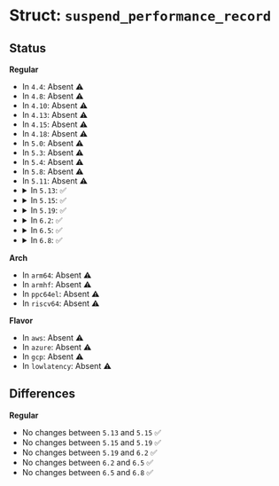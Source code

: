 # Struct: <code>suspend_performance_record</code>

## Status
<b>Regular</b>
<ul>
<li>
In <code>4.4</code>: Absent ⚠️
</li>
<li>
In <code>4.8</code>: Absent ⚠️
</li>
<li>
In <code>4.10</code>: Absent ⚠️
</li>
<li>
In <code>4.13</code>: Absent ⚠️
</li>
<li>
In <code>4.15</code>: Absent ⚠️
</li>
<li>
In <code>4.18</code>: Absent ⚠️
</li>
<li>
In <code>5.0</code>: Absent ⚠️
</li>
<li>
In <code>5.3</code>: Absent ⚠️
</li>
<li>
In <code>5.4</code>: Absent ⚠️
</li>
<li>
In <code>5.8</code>: Absent ⚠️
</li>
<li>
In <code>5.11</code>: Absent ⚠️
</li>
<li>
<details>
<summary>In <code>5.13</code>: ✅</summary>

```c
struct suspend_performance_record {
    struct fpdt_record_header header;
    u64 suspend_start;
    u64 suspend_end;
};
```
</details>
</li>
<li>
<details>
<summary>In <code>5.15</code>: ✅</summary>

```c
struct suspend_performance_record {
    struct fpdt_record_header header;
    u64 suspend_start;
    u64 suspend_end;
};
```
</details>
</li>
<li>
<details>
<summary>In <code>5.19</code>: ✅</summary>

```c
struct suspend_performance_record {
    struct fpdt_record_header header;
    u64 suspend_start;
    u64 suspend_end;
};
```
</details>
</li>
<li>
<details>
<summary>In <code>6.2</code>: ✅</summary>

```c
struct suspend_performance_record {
    struct fpdt_record_header header;
    u64 suspend_start;
    u64 suspend_end;
};
```
</details>
</li>
<li>
<details>
<summary>In <code>6.5</code>: ✅</summary>

```c
struct suspend_performance_record {
    struct fpdt_record_header header;
    u64 suspend_start;
    u64 suspend_end;
};
```
</details>
</li>
<li>
<details>
<summary>In <code>6.8</code>: ✅</summary>

```c
struct suspend_performance_record {
    struct fpdt_record_header header;
    u64 suspend_start;
    u64 suspend_end;
};
```
</details>
</li>
</ul>
<b>Arch</b>
<ul>
<li>
In <code>arm64</code>: Absent ⚠️
</li>
<li>
In <code>armhf</code>: Absent ⚠️
</li>
<li>
In <code>ppc64el</code>: Absent ⚠️
</li>
<li>
In <code>riscv64</code>: Absent ⚠️
</li>
</ul>
<b>Flavor</b>
<ul>
<li>
In <code>aws</code>: Absent ⚠️
</li>
<li>
In <code>azure</code>: Absent ⚠️
</li>
<li>
In <code>gcp</code>: Absent ⚠️
</li>
<li>
In <code>lowlatency</code>: Absent ⚠️
</li>
</ul>

## Differences
<b>Regular</b>
<ul>
<li>
No changes between <code>5.13</code> and <code>5.15</code> ✅
</li>
<li>
No changes between <code>5.15</code> and <code>5.19</code> ✅
</li>
<li>
No changes between <code>5.19</code> and <code>6.2</code> ✅
</li>
<li>
No changes between <code>6.2</code> and <code>6.5</code> ✅
</li>
<li>
No changes between <code>6.5</code> and <code>6.8</code> ✅
</li>
</ul>
